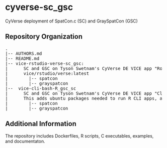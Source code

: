 # cyverse-sc_gsc
CyVerse deployment of SpatCon.c (SC) and GraySpatCon (GSC)  
 
## Repository Organization  
<pre>
.  
|-- AUTHORS.md  
|-- README.md  
|-- vice-rstudio-verse-sc_gsc:  
|      SC and GSC on Tyson Swetnam's CyVerse DE VICE app "Rocker RStudio Verse"  
|      vice/rstudio/verse:latest  
|        |-- spatcon  
|        |-- grayspatcon  
|--  vice-cli-bash-R_gsc_sc  
|      SC and GSC on Tyson Swetnam's CyVerse DE VICE app "Cloud Shell"  
|      This adds ubuntu packages needed to run R CLI apps, and installs R libraries needed to run the scripts.  
|        |-- spatcon  
|        |-- grayspatcon  
</pre>
## Additional Information  
The repository includes Dockerfiles, R scripts, C executables, examples, and documentaton. 